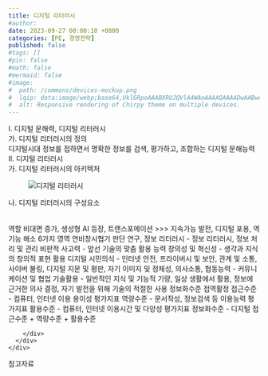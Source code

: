 ```yaml
---
title: 디지털 리터러시
#author: 
date: 2023-09-27 00:00:10 +0800
categories: [PE, 경영전략]
published: false
#tags: []
#pin: false
#math: false
#mermaid: false
#image:
#  path: /commons/devices-mockup.png
#  lqip: data:image/webp;base64,UklGRpoAAABXRUJQVlA4WAoAAAAQAAAADwAABwAAQUxQSDIAAAARL0AmbZurmr57yyIiqE8oiG0bejIYEQTgqiDA9vqnsUSI6H+oAERp2HZ65qP/VIAWAFZQOCBCAAAA8AEAnQEqEAAIAAVAfCWkAALp8sF8rgRgAP7o9FDvMCkMde9PK7euH5M1m6VWoDXf2FkP3BqV0ZYbO6NA/VFIAAAA
#  alt: Responsive rendering of Chirpy theme on multiple devices.
---
```


<div class="post-wrap">
  <div class="para">
    <div class="para-title">
      I. 디지털 문해력, 디지털 리터러시
    </div>
    <div class="para-cntnt">
      <div class="para">
        <div class="para-title">
          가. 디지털 리터러시의 정의
        </div>
        <div class="para-cntnt">
            디지털시대 정보를 접하면서 명확한 정보를 검색, 평가하고, 조합하는 디지털 문해능력
        </div>
      </div>
    </div>
  </div>
  
  <div class="para">
    <div class="para-title">
      II. 디지털 리터러시
    </div>
    <div class="para-cntnt">
      <div class="para">
        <div class="para-title">
          가. 디지털 리터러시의 아키텍처
        </div>
        <div class="para-cntnt">
          <figure class="post-figure">
            <img src="/assets/img/posts/디지털-리터러시.png" alt="디지털 리터러시">
<!--            <figcaption>Source: Unveiling the Metaverse: Exploring Emerging Trends, Multifaceted Perspectives, and Future Challenges</figcaption>-->
          </figure>
        </div>
      </div>
      <div class="para">
        <div class="para-title">
          나. 디지털 리터러시의 구성요소
        </div>
        <div class="para-cntnt">
          <table class="post-table">
          </table>
          역할
  비대면 증가, 생성형 AI 등장, 트랜스포메이션 &gt;&gt;&gt; 지속가능 발전, 디지털 포용, 역기능 해소
6가지 영역 연비창시협기
  판단
    연구, 정보 리터러시 - 정보 리터러시, 정보 처리 및 관리
    비판적 사고력 - 앞선 기술의 맞춤 활용 능력
    창의성 및 혁신성 - 생각과 지식의 창의적 표현
  활용
    디지털 시민의식 - 인터넷 안전, 프라이버시 및 보안, 관계 및 소통, 사이버 불링, 디지털 지문 및 평판, 자기 이미지 및 정체성, 
    의사소통, 협동능력 - 커뮤니케이션 및 협업
    기술활용 - 일반적인 지식 및 기능적 기량, 일상 생활에서 활용, 정보에 근거한 의사 결정, 자기 발전을 위해 기술의 적절한 사용
정보화수준 접역활정
  접근수준 - 컴퓨터, 인터넷 이용 용이성 평가지표
  역량수준 - 문서작성, 정보검색 등 이용능력 평가지표
  활용수준 - 컴퓨터, 인터넷 이용시간 및 다양성 평가지표 
  정보화수준 - 디지털 접근수준 + 역량수준 + 활용수준

        </div>
      </div>
    </div>
  </div>

  <div class="refr-wrap">
    <div class="refr-title">
        참고자료
    </div>
    <ol class="refr-list">
    <!--    <li>(나현식, 최대선) <a target="_blank" href="https://scienceon.kisti.re.kr/commons/util/originalView.do?cn=JAKO202225948430499&oCn=JAKO202225948430499&dbt=JAKO&journal=NJOU00291864">메타버스 보안 위협 요소 및 대응 방안 검토</a></li>-->
    <!--    <li>(M. Uddin, S. Manickam, H. Ullah, M. Obaidat and A. Dandoush) <a target="_blank" href="https://ieeexplore.ieee.org/abstract/document/10138386">Unveiling the Metaverse: Exploring Emerging Trends, Multifaceted Perspectives, and Future Challenges</a></li>-->
    </ol>
  </div>
</div>
